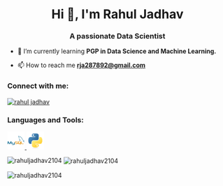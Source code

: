 <h1 align="center">Hi 👋, I'm Rahul Jadhav</h1>
<h3 align="center">A passionate Data Scientist</h3>

- 🌱 I’m currently learning **PGP in Data Science and Machine Learning.**

- 📫 How to reach me **rja287892@gmail.com**

<h3 align="left">Connect with me:</h3>
<p align="left">
<a href="https://linkedin.com/in/rahul jadhav" target="blank"><img align="center" src="https://raw.githubusercontent.com/rahuldkjain/github-profile-readme-generator/master/src/images/icons/Social/linked-in-alt.svg" alt="rahul jadhav" height="30" width="40" /></a>
</p>

<h3 align="left">Languages and Tools:</h3>
<p align="left"> <a href="https://www.mysql.com/" target="_blank" rel="noreferrer"> <img src="https://raw.githubusercontent.com/devicons/devicon/master/icons/mysql/mysql-original-wordmark.svg" alt="mysql" width="40" height="40"/> </a> <a href="https://www.python.org" target="_blank" rel="noreferrer"> <img src="https://raw.githubusercontent.com/devicons/devicon/master/icons/python/python-original.svg" alt="python" width="40" height="40"/> </a> </p>

<p><img align="left" src="https://github-readme-stats.vercel.app/api/top-langs?username=rahuljadhav2104&show_icons=true&locale=en&layout=compact" alt="rahuljadhav2104" /></p>

<p>&nbsp;<img align="center" src="https://github-readme-stats.vercel.app/api?username=rahuljadhav2104&show_icons=true&locale=en" alt="rahuljadhav2104" /></p>

<p><img align="center" src="https://github-readme-streak-stats.herokuapp.com/?user=rahuljadhav2104&" alt="rahuljadhav2104" /></p>

